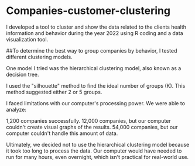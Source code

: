 # Companies-customer-clustering
I developed a tool to cluster and show the data related to the clients health information and behavior during the year 2022 using R coding and a data visualization tool.

##To determine the best way to group companies by behavior, I tested different clustering models. 

One model I tried was the hierarchical clustering model, also known as a decision tree.

I used the "silhouette" method to find the ideal number of groups (K). This method suggested either 2 or 5 groups.

I faced limitations with our computer's processing power. We were able to analyze:

1,200 companies successfully.
12,000 companies, but our computer couldn't create visual graphs of the results.
54,000 companies, but our computer couldn't handle this amount of data.

Ultimately, we decided not to use the hierarchical clustering model because it took too long to process the data. Our computer would have needed to run for many hours, even overnight, which isn't practical for real-world use.

